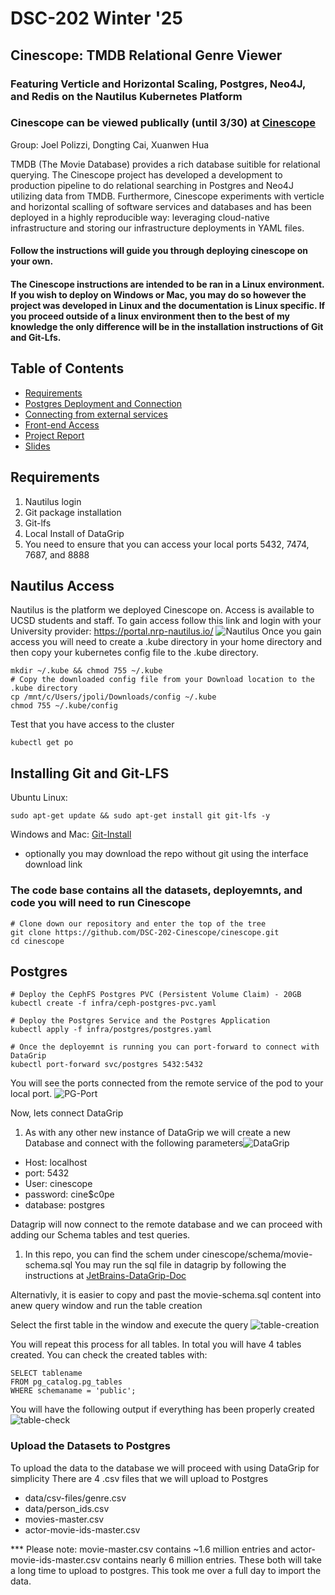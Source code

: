 # DSC-202 Winter '25
## Cinescope: TMDB Relational Genre Viewer 
### Featuring Verticle and Horizontal Scaling, Postgres, Neo4J, and Redis on the Nautilus Kubernetes Platform
### Cinescope can be viewed publically (until 3/30) at [Cinescope](cinescope.nrp-nautilus.io)

Group:
Joel Polizzi, Dongting Cai, Xuanwen Hua

TMDB (The Movie Database) provides a rich database suitible for relational querying. The Cinescope project has developed a development to production pipeline to do relational searching in Postgres and Neo4J utilizing data from TMDB. Furthermore, Cinescope experiments with verticle and horizontal scalling of software services and databases and has been deployed in a highly reproducible way: leveraging cloud-native infrastructure and storing our infrastructure deployments in YAML files.

#### Follow the instructions will guide you through deploying cinescope on your own. 
#### The Cinescope instructions are intended to be ran in a Linux environment. If you wish to deploy on Windows or Mac, you may do so however the project was developed in Linux and the documentation is Linux specific. If you proceed outside of a linux environment then to the best of my knowledge the only difference will be in the installation instructions of Git and Git-Lfs.

## Table of Contents
- [Requirements](#requirements)
- [Postgres Deployment and Connection](#postgres)
- [Connecting from external services](#external_connections)
- [Front-end Access](#live)
- [Project Report](#project-report)
- [Slides](#Slides)

## Requirements
1)  Nautilus login
2)  Git package installation
3)  Git-lfs
5)  Local Install of DataGrip
6)  You need to ensure that you can access your local ports 5432, 7474, 7687, and 8888

## Nautilus Access
Nautilus is the platform we deployed Cinescope on. Access is available to UCSD students and staff. 
To gain access follow this link and login with your University provider:
https://portal.nrp-nautilus.io/
![Nautilus](images/nautilus.png)
Once you gain access you will need to create a .kube directory in your home directory and then copy your kubernetes config file to the .kube directory.

```
mkdir ~/.kube && chmod 755 ~/.kube
# Copy the downloaded config file from your Download location to the .kube directory
cp /mnt/c/Users/jpoli/Downloads/config ~/.kube
chmod 755 ~/.kube/config
```
Test that you have access to the cluster
```
kubectl get po
```

## Installing Git and Git-LFS
Ubuntu Linux:
```
sudo apt-get update && sudo apt-get install git git-lfs -y
```

Windows and Mac:
[Git-Install](https://git-scm.com/downloads)

* optionally you may download the repo without git using the interface download link

### The code base contains all the datasets, deployemnts, and code you will need to run Cinescope
```
# Clone down our repository and enter the top of the tree
git clone https://github.com/DSC-202-Cinescope/cinescope.git
cd cinescope
```
## Postgres
```
# Deploy the CephFS Postgres PVC (Persistent Volume Claim) - 20GB
kubectl create -f infra/ceph-postgres-pvc.yaml

# Deploy the Postgres Service and the Postgres Application
kubectl apply -f infra/postgres/postgres.yaml

# Once the deployemnt is running you can port-forward to connect with DataGrip
kubectl port-forward svc/postgres 5432:5432
```
You will see the ports connected from the remote service of the pod to your local port.
![PG-Port](images/postgres-pf.png)

Now, lets connect DataGrip
1) As with any other new instance of DataGrip we will create a new Database and connect with the following parameters![DataGrip](images/datagrip.png)
- Host: localhost
- port: 5432
- User: cinescope
- password: cine$c0pe
- database: postgres

Datagrip will now connect to the remote database and we can proceed with adding our Schema tables and test queries.
1) In this repo, you can find the schem under cinescope/schema/movie-schema.sql 
You may run the sql file in datagrip by following the instructions at [JetBrains-DataGrip-Doc](https://www.jetbrains.com/help/datagrip/run-sql-files.html#run-sql-file-for-several-data-sources)

Alternativly, it is easier to copy and past the movie-schema.sql content into anew query window and run the table creation

Select the first table in the window and execute the query
![table-creation](images/table-creation.png)

You will repeat this process for all tables. 
In total you will have 4 tables created.
You can check the created tables with:
```
SELECT tablename
FROM pg_catalog.pg_tables
WHERE schemaname = 'public';
```
You will have the following output if everything has been properly created
![table-check](images/table-check.png)

### Upload the Datasets to Postgres
To upload the data to the database we will proceed with using DataGrip for simplicity
There are 4 .csv files that we will upload to Postgres
- data/csv-files/genre.csv
- data/person\_ids.csv
- movies-master.csv
- actor-movie-ids-master.csv

*** Please note: movie-master.csv contains ~1.6 million entries and actor-movie-ids-master.csv contains nearly 6 million entries. These both will take a long time to upload to postgres. This took me over a full day to import the data.


